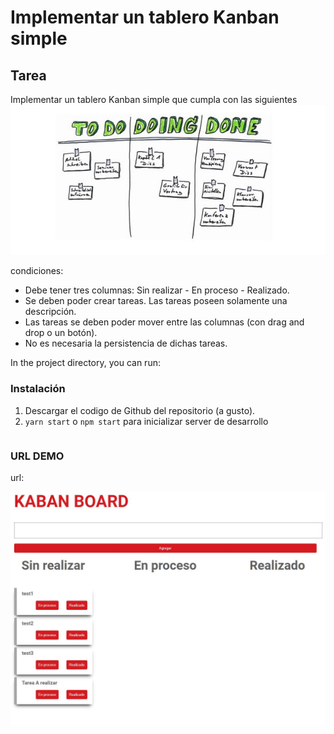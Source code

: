 # Implementar un tablero Kanban simple

## Tarea

Implementar un tablero Kanban simple que cumpla con las siguientes
![UI](/todo.jpg?raw=true)

condiciones:

-   Debe tener tres columnas: Sin realizar - En proceso - Realizado.
-   Se deben poder crear tareas. Las tareas poseen solamente una descripción.
-   Las tareas se deben poder mover entre las columnas (con drag and drop o un
    botón).
-   No es necesaria la persistencia de dichas tareas.

In the project directory, you can run:

### Instalación

1. Descargar el codigo de Github del repositorio (a gusto).
2. `yarn start` o `npm start` para inicializar server de desarrollo

```

```

### URL DEMO

url:

![UI](/kanban.jpg?raw=true)
